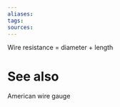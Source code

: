 ```yaml
---
aliases: 
tags: 
sources:
---
```

Wire resistance = diameter + length 

# See also
American wire gauge